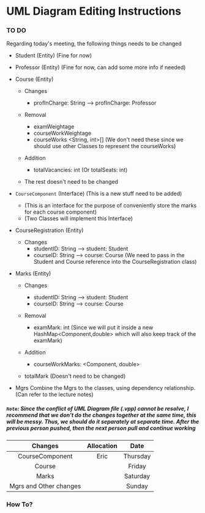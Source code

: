 # UML Diagram Editing Instructions

### TO DO
Regarding today's meeting, the following things needs to be changed

- Student (Entity) (Fine for now)
- Professor (Entity) (Fine for now, can add some more info if needed)
- Course (Entity)
  - Changes
    - profInCharge: String --> profInCharge: Professor
  - Removal
    - examWeightage
    - courseWorkWeightage
    - courseWorks <String, int>[] (We don't need these since we should use other Classes to represent the courseWorks)

  - Addition
    - totalVacancies: int (Or totalSeats: int)
  - The rest doesn't need to be changed
- `CourseComponent` (Interface) (This is a new stuff need to be added)
  - (This is an interface for the purpose of conveniently store the marks for each course component)
  - (Two Classes will implement this Interface)


- СourseRegistration (Entity)
  - Changes
    - studentID: String --> student: Student
    - courseID: String --> course: Course (We need to pass in the Student and Course reference into the CourseRegistration class)

- Marks (Entity)
  - Changes
    - studentID: String --> student: Student
    - courseID: String --> course: Course

  - Removal
    - examMark: int (Since we will put it inside a new HashMap<Component,double> which will also keep track of the examMark)

  - Addition
    - courseWorkMarks: <Component, double>

  - totalMark (Doesn't need to be changed)

- Mgrs
  Combine the Mgrs to the classes, using dependency relationship. (Can refer to the lecture notes)


##### `Note`: Since the conflict of UML Diagram file (.vpp) cannot be resolve, I recommend that we don't do the changes together at the same time, this will be messy. Thus, we should do it separately at separate time. After the previous person pushed, then the next person pull and continue working

| Changes                | Allocation  | Date     |
| :--------------------: | :---------: | :------: |
| CourseComponent        | Eric        | Thursday |
| Course                 |             | Friday   |
| Marks                  |             | Saturday |
| Mgrs and Other changes |             | Sunday   |

### How To?
